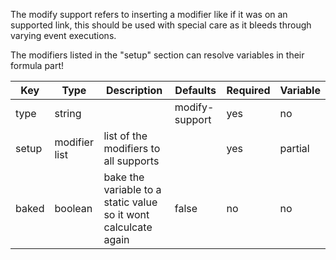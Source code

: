 The modify support refers to inserting a modifier like if it was on an supported link, this should be used with special care as it bleeds through varying event executions.

The modifiers listed in the "setup" section can resolve variables in their formula part!

| Key | Type | Description | Defaults | Required | Variable |
|-|-|-|-|-|-|
| type | string | | modify-support | yes | no |
| setup | modifier list | list of the modifiers to all supports | | yes | partial |
| baked | boolean | bake the variable to a static value so it wont calculcate again | false | no | no |